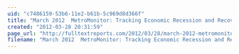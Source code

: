 ```yaml
---
uid: "c7486159-53b6-11e2-b61b-5c969d8d366f"
title: "March 2012  MetroMonitor: Tracking Economic Recession and Recovery in Americas 100 Largest Metropolitan Ar eas | Full Text Reports..."
created: "2012-03-28 20:31:59"
page_url: "http://fulltextreports.com/2012/03/28/march-2012-metromonitor-tracking-economic-recession-and-recovery-in-americas-100-largest-metropolitan-ar-eas/"
filename: "March 2012  MetroMonitor: Tracking Economic Recession and Recovery in Americas 100 Largest Metropolitan Ar eas | Full Text Reports.html"
---
```

